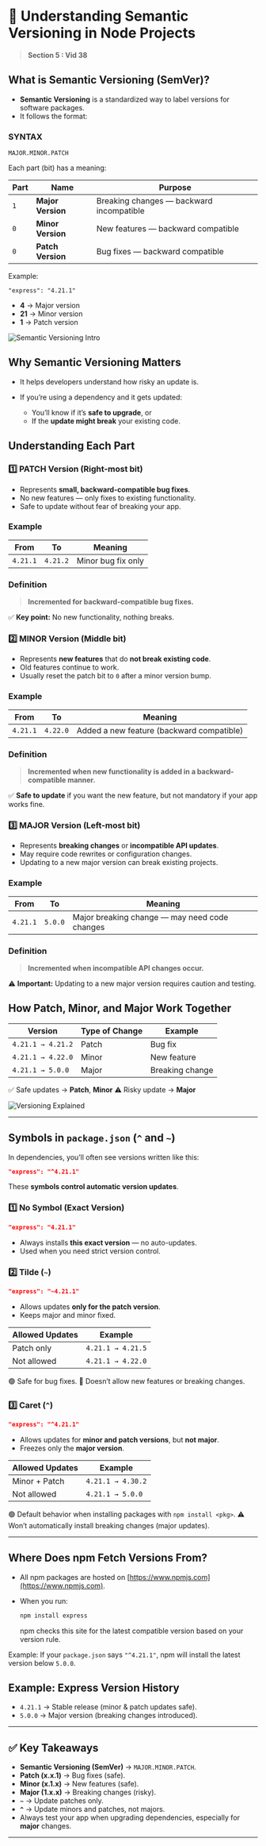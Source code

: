 # 📘 Understanding Semantic Versioning in Node Projects

> **Section 5 : Vid 38**

## What is Semantic Versioning (SemVer)?

- **Semantic Versioning** is a standardized way to label versions for software packages.
- It follows the format:

### SYNTAX

```
MAJOR.MINOR.PATCH
```

Each part (bit) has a meaning:

| Part | Name              | Purpose                                  |
| ---- | ----------------- | ---------------------------------------- |
| `1`  | **Major Version** | Breaking changes — backward incompatible |
| `0`  | **Minor Version** | New features — backward compatible       |
| `0`  | **Patch Version** | Bug fixes — backward compatible          |

Example:

```
"express": "4.21.1"
```

- **4** → Major version
- **21** → Minor version
- **1** → Patch version

![Semantic Versioning Intro](/img/nodejs/sem-version-intro.png)

## Why Semantic Versioning Matters

- It helps developers understand how risky an update is.
- If you’re using a dependency and it gets updated:

  - You’ll know if it’s **safe to upgrade**, or
  - If the **update might break** your existing code.

## Understanding Each Part

### 1️⃣ PATCH Version (Right-most bit)

- Represents **small, backward-compatible bug fixes**.
- No new features — only fixes to existing functionality.
- Safe to update without fear of breaking your app.

### Example

| From     | To       | Meaning            |
| -------- | -------- | ------------------ |
| `4.21.1` | `4.21.2` | Minor bug fix only |

### Definition

> **Incremented for backward-compatible bug fixes.**

✅ **Key point:** No new functionality, nothing breaks.

### 2️⃣ MINOR Version (Middle bit)

- Represents **new features** that do **not break existing code**.
- Old features continue to work.
- Usually reset the patch bit to `0` after a minor version bump.

### Example

| From     | To       | Meaning                                   |
| -------- | -------- | ----------------------------------------- |
| `4.21.1` | `4.22.0` | Added a new feature (backward compatible) |

### Definition

> **Incremented when new functionality is added in a backward-compatible manner.**

✅ **Safe to update** if you want the new feature,
but not mandatory if your app works fine.

### 3️⃣ MAJOR Version (Left-most bit)

- Represents **breaking changes** or **incompatible API updates**.
- May require code rewrites or configuration changes.
- Updating to a new major version can break existing projects.

### Example

| From     | To      | Meaning                                       |
| -------- | ------- | --------------------------------------------- |
| `4.21.1` | `5.0.0` | Major breaking change — may need code changes |

### Definition

> **Incremented when incompatible API changes occur.**

⚠️ **Important:** Updating to a new major version requires caution and testing.

## How Patch, Minor, and Major Work Together

| Version           | Type of Change | Example         |
| ----------------- | -------------- | --------------- |
| `4.21.1 → 4.21.2` | Patch          | Bug fix         |
| `4.21.1 → 4.22.0` | Minor          | New feature     |
| `4.21.1 → 5.0.0`  | Major          | Breaking change |

✅ Safe updates → **Patch**, **Minor**
⚠️ Risky update → **Major**

![Versioning Explained](/img/nodejs/version-explained.png)

---

## Symbols in `package.json` (`^` and `~`)

In dependencies, you’ll often see versions written like this:

```json
"express": "^4.21.1"
```

These **symbols control automatic version updates**.

### 1️⃣ No Symbol (Exact Version)

```json
"express": "4.21.1"
```

- Always installs **this exact version** — no auto-updates.
- Used when you need strict version control.

### 2️⃣ Tilde (`~`)

```json
"express": "~4.21.1"
```

- Allows updates **only for the patch version**.
- Keeps major and minor fixed.

| Allowed Updates | Example           |
| --------------- | ----------------- |
| Patch only      | `4.21.1 → 4.21.5` |
| Not allowed     | `4.21.1 → 4.22.0` |

🟢 Safe for bug fixes.
🚫 Doesn’t allow new features or breaking changes.

### 3️⃣ Caret (`^`)

```json
"express": "^4.21.1"
```

- Allows updates for **minor and patch versions**, but **not major**.
- Freezes only the **major version**.

| Allowed Updates | Example           |
| --------------- | ----------------- |
| Minor + Patch   | `4.21.1 → 4.30.2` |
| Not allowed     | `4.21.1 → 5.0.0`  |

🟢 Default behavior when installing packages with `npm install <pkg>`.
⚠️ Won’t automatically install breaking changes (major updates).

---

## Where Does npm Fetch Versions From?

- All npm packages are hosted on [https://www.npmjs.com](https://www.npmjs.com).
- When you run:

  ```bash
  npm install express
  ```

  npm checks this site for the latest compatible version based on your version rule.

Example:
If your `package.json` says `"^4.21.1"`, npm will install the latest version below `5.0.0`.

## Example: Express Version History

- `4.21.1` → Stable release (minor & patch updates safe).
- `5.0.0` → Major version (breaking changes introduced).

---

## ✅ Key Takeaways

- **Semantic Versioning (SemVer)** → `MAJOR.MINOR.PATCH`.
- **Patch (x.x.1)** → Bug fixes (safe).
- **Minor (x.1.x)** → New features (safe).
- **Major (1.x.x)** → Breaking changes (risky).
- **`~`** → Update patches only.
- **`^`** → Update minors and patches, not majors.
- Always test your app when upgrading dependencies, especially for **major** changes.

---
